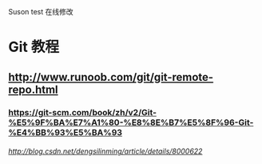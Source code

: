Suson test
在线修改

# Git 教程
## http://www.runoob.com/git/git-remote-repo.html

### https://git-scm.com/book/zh/v2/Git-%E5%9F%BA%E7%A1%80-%E8%8E%B7%E5%8F%96-Git-%E4%BB%93%E5%BA%93

###### http://blog.csdn.net/dengsilinming/article/details/8000622
